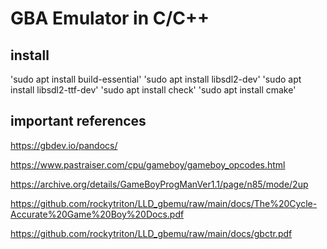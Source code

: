 # GBA Emulator in C/C++

## install

'sudo apt install build-essential'
'sudo apt install libsdl2-dev'
'sudo apt install libsdl2-ttf-dev'
'sudo apt install check'
'sudo apt install cmake'

## important references

https://gbdev.io/pandocs/

https://www.pastraiser.com/cpu/gameboy/gameboy_opcodes.html

https://archive.org/details/GameBoyProgManVer1.1/page/n85/mode/2up

https://github.com/rockytriton/LLD_gbemu/raw/main/docs/The%20Cycle-Accurate%20Game%20Boy%20Docs.pdf

https://github.com/rockytriton/LLD_gbemu/raw/main/docs/gbctr.pdf
